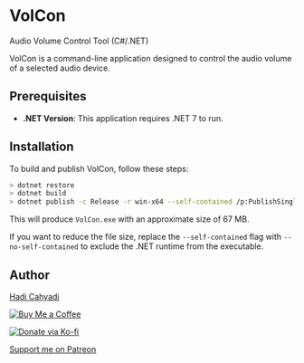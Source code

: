 # VolCon

Audio Volume Control Tool (C#/.NET)

VolCon is a command-line application designed to control the audio volume of a selected audio device.

## Prerequisites

- **.NET Version**: This application requires .NET 7 to run.

## Installation

To build and publish VolCon, follow these steps:
```bash
> dotnet restore
> dotnet build
> dotnet publish -c Release -r win-x64 --self-contained /p:PublishSingleFile=true
```
This will produce `VolCon.exe` with an approximate size of 67 MB.

If you want to reduce the file size, replace the `--self-contained` flag with `--no-self-contained` to exclude the .NET runtime from the executable.

## Author
[Hadi Cahyadi](mailto:cumulus13@gmail.com)

[![Buy Me a Coffee](https://www.buymeacoffee.com/assets/img/custom_images/orange_img.png)](https://www.buymeacoffee.com/cumulus13)

[![Donate via Ko-fi](https://ko-fi.com/img/githubbutton_sm.svg)](https://ko-fi.com/cumulus13)

[Support me on Patreon](https://www.patreon.com/cumulus13)

